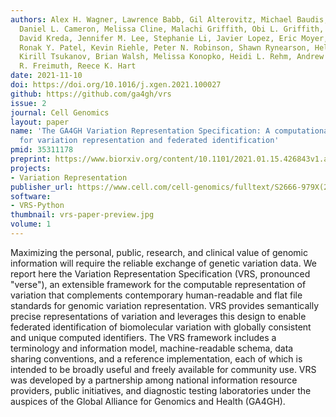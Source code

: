 ```yaml
---
authors: Alex H. Wagner, Lawrence Babb, Gil Alterovitz, Michael Baudis, Matthew Brush,
  Daniel L. Cameron, Melissa Cline, Malachi Griffith, Obi L. Griffith, Sarah E. Hunt,
  David Kreda, Jennifer M. Lee, Stephanie Li, Javier Lopez, Eric Moyer, Tristan Nelson,
  Ronak Y. Patel, Kevin Riehle, Peter N. Robinson, Shawn Rynearson, Helen Schuilenburg,
  Kirill Tsukanov, Brian Walsh, Melissa Konopko, Heidi L. Rehm, Andrew D. Yates, Robert
  R. Freimuth, Reece K. Hart
date: 2021-11-10
doi: https://doi.org/10.1016/j.xgen.2021.100027
github: https://github.com/ga4gh/vrs
issue: 2
journal: Cell Genomics
layout: paper
name: 'The GA4GH Variation Representation Specification: A computational framework
  for variation representation and federated identification'
pmid: 35311178
preprint: https://www.biorxiv.org/content/10.1101/2021.01.15.426843v1.abstract
projects:
- Variation Representation
publisher_url: https://www.cell.com/cell-genomics/fulltext/S2666-979X(21)00034-3
software:
- VRS-Python
thumbnail: vrs-paper-preview.jpg
volume: 1
---
```

Maximizing the personal, public, research, and clinical value of genomic information will require the reliable exchange of genetic variation data. We report here the Variation Representation Specification (VRS, pronounced "verse"), an extensible framework for the computable representation of variation that complements contemporary human-readable and flat file standards for genomic variation representation. VRS provides semantically precise representations of variation and leverages this design to enable federated identification of biomolecular variation with globally consistent and unique computed identifiers. The VRS framework includes a terminology and information model, machine-readable schema, data sharing conventions, and a reference implementation, each of which is intended to be broadly useful and freely available for community use. VRS was developed by a partnership among national information resource providers, public initiatives, and diagnostic testing laboratories under the auspices of the Global Alliance for Genomics and Health (GA4GH).


